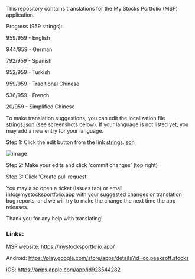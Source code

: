 This repository contains translations for the My Stocks Portfolio (MSP) application.

Progress (959 strings):

959/959 - English

944/959 - German

792/959 - Spanish

952/959 - Turkish

959/959 - Traditional Chinese

536/959 - French

20/959 - Simplified Chinese

To make translation suggestions, you can edit the localization file [strings.json](https://github.com/mystocksportfolio/translations/blob/main/strings.json) (see screenshots below). If your language is not listed yet, you may add a new entry for your language.

Step 1: Click the edit button from the link [strings.json](https://github.com/mystocksportfolio/translations/blob/main/strings.json)

![image](https://github.com/mystocksportfolio/translations/assets/1884422/d9ffa189-0829-443c-b6ed-9b4b1b10d973)

Step 2: Make your edits and click 'commit changes' (top right)

Step 3: Click 'Create pull request'

You may also open a ticket (Issues tab) or email info@mystocksportfolio.app with your suggested changes or translation bug reports, and we will try to make the change the next time the app releases.

Thank you for any help with translating!

### Links:

MSP website: https://mystocksportfolio.app/

Android: https://play.google.com/store/apps/details?id=co.peeksoft.stocks

iOS: https://apps.apple.com/app/id923544282
